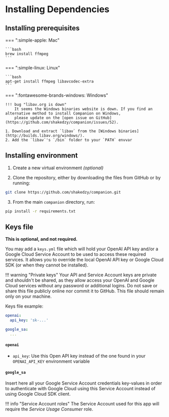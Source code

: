 # Installing Dependencies

## Installing prerequisites

=== ":simple-apple: Mac"

    ```bash
    brew install ffmpeg
    ```

=== ":simple-linux: Linux"

    ```bash
    apt-get install ffmpeg libavcodec-extra
    ```  

=== ":fontawesome-brands-windows: Windows"

    !!! bug "libav.org is down"
        It seems the Windows binaries website is down. If you find an alternative method to install Companion on Windows,
        please update on the [open issue on GitHub](https://github.com/shakedzy/companion/issues/52).

    1. Download and extract `libav` from the [Windows binaries](http://builds.libav.org/windows/).
    2. Add the `libav`'s `/bin` folder to your `PATH` envvar


## Installing environment

1. Create a new virtual environment _(optional)_

2. Clone the repository, either by downloading the files
  from GitHub or by running:
```bash
git clone https://github.com/shakedzy/companion.git
```
3. From the main `companion` directory, run:
```bash
pip install -r requirements.txt
```


## Keys file
**This is optional, and not required.**

You may add a `keys.yml` file which will hold your OpenAI API key and/or a Google Cloud Service Account
to be used to access these required services. It allows you to override the local
OpenAI API key or Google Cloud SDK (or when they cannot be installed).

!!! warning "Private keys"
    Your API and Service Account keys are private and shouldn't be shared, as they
    allow access your OpenAI and Google Cloud services without any password or additional logins.
    Do not save or share this file publicly online nor commit it to GitHub. This file should
    remain only on your machine.

Keys file example:
```yaml
openai:
  api_key: 'sk-...'

google_sa:
  ...
```

#### `openai`
* `api_key`: Use this Open API key instead of the one found in your `OPENAI_API_KEY` environment variable

#### `google_sa`
Insert here all your Google Service Account credentials key-values in order to authenticate with Google Cloud
using this Service Account instead of using Google Cloud SDK client. 

!!! info "Service Account roles" 
    The Service Account used for this app will require the _Service Usage Consumer_ role.
